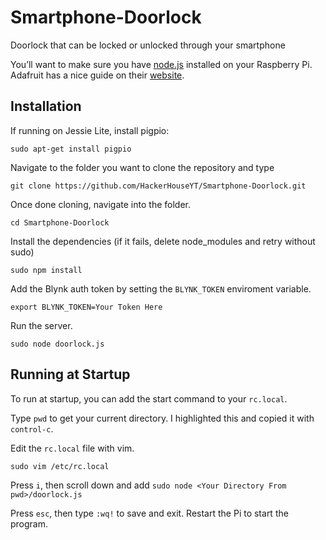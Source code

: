 # Smartphone-Doorlock
Doorlock that can be locked or unlocked through your smartphone

You’ll want to make sure you have [node.js](https://nodejs.org/en/) installed on your Raspberry Pi. Adafruit has a nice guide on their [website](https://learn.adafruit.com/node-embedded-development/installing-node-dot-js).

## Installation
If running on Jessie Lite, install pigpio:

```
sudo apt-get install pigpio
```

Navigate to the folder you want to clone the repository and type

```
git clone https://github.com/HackerHouseYT/Smartphone-Doorlock.git
```

Once done cloning, navigate into the folder.

```
cd Smartphone-Doorlock
```

Install the dependencies (if it fails, delete node_modules and retry without sudo)

```
sudo npm install
```

Add the Blynk auth token by setting the `BLYNK_TOKEN` enviroment variable.

```
export BLYNK_TOKEN=Your Token Here
```

Run the server.

```
sudo node doorlock.js
```

## Running at Startup

To run at startup, you can add the start command to your `rc.local`.

Type `pwd` to get your current directory. I highlighted this and copied it with `control-c`.

Edit the `rc.local` file with vim.

```
sudo vim /etc/rc.local
```

Press `i`, then scroll down and add `sudo node <Your Directory From pwd>/doorlock.js`

Press `esc`, then type `:wq!` to save and exit. Restart the Pi to start the program.

